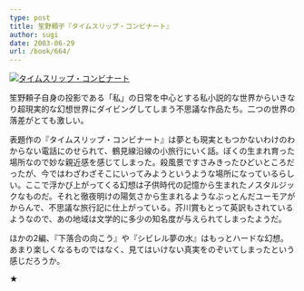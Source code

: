 ```yaml
---
type: post
title: 笙野頼子『タイムスリップ・コンビナート』
author: sugi
date: 2003-06-29
url: /book/664/
---
```

<a href="http://www.amazon.co.jp/exec/obidos/ASIN/4167592010/chezsugi-22/ref=nosim/" onclick="_gaq.push(['_trackEvent', 'outbound-article', 'http://www.amazon.co.jp/exec/obidos/ASIN/4167592010/chezsugi-22/ref=nosim/', '']);" name="amazletlink" target="_blank"><img src="http://i1.wp.com/ecx.images-amazon.com/images/I/51Q758P8N8L.SL160.jpg?w=660" alt="タイムスリップ・コンビナート" class="alignleft" data-recalc-dims="1" /></a>

笙野頼子自身の投影である「私」の日常を中心とする私小説的な世界からいきなり超現実的な幻想世界にダイビングしてしまう不思議な作品たち。二つの世界の落差がとても激しい。

表題作の『タイムスリップ・コンビナート』は夢とも現実ともつかないわけのわからない電話にのせられて、鶴見線沿線の小旅行にいく話。ぼくの生まれ育った場所なので妙な親近感を感じてしまった。殺風景ですさみきったひどいところだったが、今ではわざわざそこにいってみようというような場所になっているらしい。ここで浮かび上がってくる幻想は子供時代の記憶から生まれたノスタルジックなものだ。それと徹夜明けの陽気さから生まれるようなぶっとんだユーモアがからんで、不思議な旅行記に仕上がっている。芥川賞もとって英訳もされているようなので、あの地域は文学的に多少の知名度が与えられてしまったようだ。

ほかの2編、『下落合の向こう』や『シビレル夢の水』はもっとハードな幻想。あまり楽しくなるものではなく、見てはいけない真実をのぞいてしまったという感じだろうか。

★

